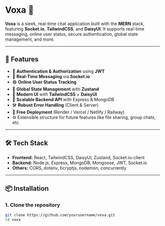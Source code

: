 # Voxa 💬

**Voxa** is a sleek, real-time chat application built with the **MERN** stack, featuring **Socket.io**, **TailwindCSS**, and **DaisyUI**. It supports real-time messaging, online user status, secure authentication, global state management, and more.

---

## 🌟 Features

- 🔐 **Authentication & Authorization** using **JWT**
- 💬 **Real-Time Messaging** via **Socket.io**
- 🟢 **Online User Status Tracking**
- 🧠 **Global State Management** with **Zustand**
- 🎨 **Modern UI** with **TailwindCSS** + **DaisyUI**
- 🧩 **Scalable Backend API** with Express & MongoDB
- 🛠️ **Robust Error Handling** (Client & Server)
- 🚀 **Free Deployment** (Render / Vercel / Netlify / Railway)
- ⚙️ Extensible structure for future features like file sharing, group chats, etc.

---

## 🛠 Tech Stack

- **Frontend:** React, TailwindCSS, DaisyUI, Zustand, Socket.io-client
- **Backend:** Node.js, Express, MongoDB, Mongoose, JWT, Socket.io
- **Others:** CORS, dotenv, bcryptjs, nodemon, concurrently

---

## 📦 Installation

### 1. Clone the repository

```bash
git clone https://github.com/yourusername/voxa.git
cd voxa
